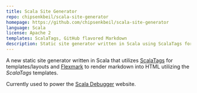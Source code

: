 ```yaml
---
title: Scala Site Generator
repo: chipsenkbeil/scala-site-generator
homepage: https://github.com/chipsenkbeil/scala-site-generator
language: Scala
license: Apache 2
templates: ScalaTags, GitHub flavored Markdown
description: Static site generator written in Scala using ScalaTags for templates and Flexmark for markdown.
---
```


A new static site generator written in Scala that utilizes [ScalaTags](http://www.lihaoyi.com/scalatags/) for templates/layouts and [Flexmark](https://github.com/vsch/flexmark-java) to render markdown into HTML utilizing the _ScalaTags_ templates.

Currently used to power the [Scala Debugger](https://scala-debugger.org) website.

